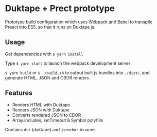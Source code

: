 # Duktape + Prect prototype

Prototype build configuration which uses Webpack and Babel to transpile Preact into ES5, so that it runs on Duktape.js.

## Usage

Get dependencies with `$ yarn install`

Type `$ yarn start` to launch the webpack development server

`$ yarn build` or `$ ./build.sh` to output built js bundles into `./dist/`, and generate HTML, JSON and CBOR renders.

## Features

- Renders HTML with Duktape
- Renders JSON with Duktape
- Converts rendered JSON to CBOR
- Array.includes, setTimeout & Symbol polyfills

Contains `duk` (duktape) and `jsoncbor` binaries.
